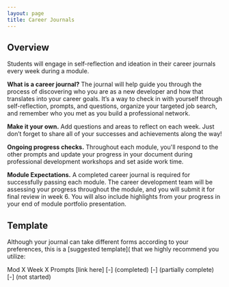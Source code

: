 ```yaml
---
layout: page
title: Career Journals
---
```


## Overview
Students will engage in self-reflection and ideation in their career journals every week during a module.

**What is a career journal?** The journal will help guide you through the process of discovering who you are as a new developer and how that translates into your career goals. It’s a way to check in with yourself through self-reflection, prompts, and questions, organize your targeted job search, and remember who you met as you build a professional network.

**Make it your own.** Add questions and areas to reflect on each week. Just don’t forget to share all of your successes and achievements along the way!

**Ongoing progress checks.** Throughout each module, you'll respond to the other prompts and update your progress in your document during professional development workshops and set aside work time.

**Module Expectations.** A completed career journal is required for successfully passing each module. The career development team will be assessing your progress throughout the module, and you will submit it for final review in week 6. You will also include highlights from your progress in your end of module portfolio presentation.

## Template
Although your journal can take different forms according to your preferences, this is a [suggested template]( that we highly recommend you utilize:

Mod X Week X Prompts [link here]
[-] (completed)
[-] (partially complete)
[-] (not started)
